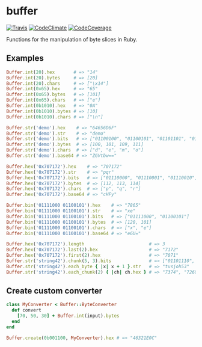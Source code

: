 # buffer
[![Travis](https://travis-ci.org/knoxknox/buffer.svg?branch=master)](https://travis-ci.org/knoxknox/buffer)
[![CodeClimate](https://codeclimate.com/github/knoxknox/buffer.svg)](https://codeclimate.com/github/knoxknox/buffer)
[![CodeCoverage](https://codecov.io/gh/knoxknox/buffer/branch/master/graph/badge.svg)](https://codecov.io/gh/knoxknox/buffer)

Functions for the manipulation of byte slices in Ruby.

## Examples
```ruby
Buffer.int(20).hex       # => "14"
Buffer.int(20).bytes     # => [20]
Buffer.int(20).chars     # => ["\x14"]
Buffer.int(0x65).hex     # => "65"
Buffer.int(0x65).bytes   # => [101]
Buffer.int(0x65).chars   # => ["e"]
Buffer.int(0b1010).hex   # => "0A"
Buffer.int(0b1010).bytes # => [10]
Buffer.int(0b1010).chars # => ["\n"]
```
```ruby
Buffer.str('demo').hex    # => "64656D6F"
Buffer.str('demo').str    # => "demo"
Buffer.str('demo').bits   # => ["01100100", "01100101", "01101101", "01101111"]
Buffer.str('demo').bytes  # => [100, 101, 109, 111]
Buffer.str('demo').chars  # => ["d", "e", "m", "o"]
Buffer.str('demo').base64 # => "ZGVtbw=="
```
```ruby
Buffer.hex('0x707172').hex    # => "707172"
Buffer.hex('0x707172').str    # => "pqr"
Buffer.hex('0x707172').bits   # => ["01110000", "01110001", "01110010"]
Buffer.hex('0x707172').bytes  # => [112, 113, 114]
Buffer.hex('0x707172').chars  # => ["p", "q", "r"]
Buffer.hex('0x707172').base64 # => "cHFy"
```
```ruby
Buffer.bin('01111000 01100101').hex    # => "7865"
Buffer.bin('01111000 01100101').str    # => "xe"
Buffer.bin('01111000 01100101').bits   # => ["01111000", "01100101"]
Buffer.bin('01111000 01100101').bytes  # => [120, 101]
Buffer.bin('01111000 01100101').chars  # => ["x", "e"]
Buffer.bin('01111000 01100101').base64 # => "eGU="
```
```ruby
Buffer.hex('0x707172').length                        # => 3
Buffer.hex('0x707172').last(2).hex                   # => "7172"
Buffer.hex('0x707172').first(2).hex                  # => "7071"
Buffer.str('string42').chunk(5, 3).bits              # => ["01101110", "01100111", "00110100"]
Buffer.str('string42').each_byte { |x| x + 1 }.str   # => "tusjoh53"
Buffer.str('string42').each_chunk(2) { |ch| ch.hex } # => "7374", "7269", "6E67", "3432"
```

## Create custom converter
```ruby
class MyConverter < Buffer::ByteConverter
  def convert
    [70, 50, 30] + Buffer.int(input).bytes
  end
end

Buffer.create(0b001100, MyConverter).hex # => "46321E0C"
```

